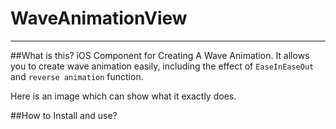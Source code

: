 # WaveAnimationView
---

##What is this?
iOS Component for Creating A Wave Animation.
It allows you to create wave animation easily, including the effect of `EaseInEaseOut` and `reverse animation` function.

Here is an image which can show what it exactly does.

##How to Install and use?

